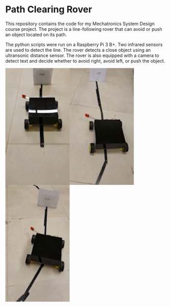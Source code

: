 # Path Clearing Rover

This repository contains the code for my Mechatronics System Design course project. 
The project is a line-following rover that can avoid or push an object located on its path. 

The python scripts were run on a Raspberry Pi 3 B+. Two infrared sensors are used to detect the line. The rover detects a close object using an ultransonic distance sensor.
The rover is also equipped with a camera to detect text and decide whether to avoid right, avoid left, or push the object. 

<a href="url"><img src="https://github.com/samerwh/Path-Clearing-Rover/blob/main/Avoid_Right.gif" align="left" width="200" ></a>
<a href="url"><img src="https://github.com/samerwh/Path-Clearing-Rover/blob/main/Avoid_Left.gif" align="left" width="200" ></a>
<a href="url"><img src="https://github.com/samerwh/Path-Clearing-Rover/blob/main/Push.gif" align="left" width="200" ></a>